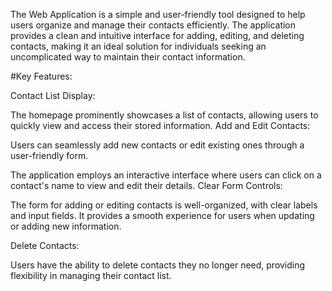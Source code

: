 The Web Application is a simple and user-friendly tool designed to help users organize and manage their contacts efficiently. The application provides a clean and intuitive interface for adding, editing, and deleting contacts, making it an ideal solution for individuals seeking an uncomplicated way to maintain their contact information.



#Key Features:

Contact List Display:

The homepage prominently showcases a list of contacts, allowing users to quickly view and access their stored information.
Add and Edit Contacts:

Users can seamlessly add new contacts or edit existing ones through a user-friendly form.

The application employs an interactive interface where users can click on a contact's name to view and edit their details.
Clear Form Controls:

The form for adding or editing contacts is well-organized, with clear labels and input fields. It provides a smooth experience for users when updating or adding new information.

Delete Contacts:

Users have the ability to delete contacts they no longer need, providing flexibility in managing their contact list.